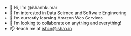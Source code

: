 - 👋 Hi, I’m @ishanhkumar
- 👀 I’m interested in Data Science and Software Engineering
- 🌱 I’m currently learning Amazon Web Services
- 💞️ I’m looking to collaborate on anything and everything!
- 📫 Reach me at ishan@ishan.in

<!---
ishanhkumar/ishanhkumar is a ✨ special ✨ repository because its `README.md` (this file) appears on your GitHub profile.
You can click the Preview link to take a look at your changes.
--->

